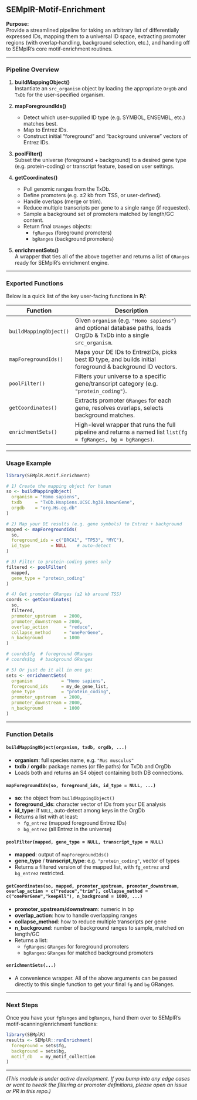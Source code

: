 ## SEMplR-Motif-Enrichment

**Purpose:**  
Provide a streamlined pipeline for taking an arbitrary list of differentially expressed IDs, mapping them to a universal ID space, extracting promoter regions (with overlap‐handling, background selection, etc.), and handing off to SEMplR’s core motif‐enrichment routines.

---

### Pipeline Overview

1. **buildMappingObject()**  
   Instantiate an `src_organism` object by loading the appropriate `OrgDb` and `TxDb` for the user-specified organism.

2. **mapForegroundIds()**  
   - Detect which user‐supplied ID type (e.g. SYMBOL, ENSEMBL, etc.) matches best.  
   - Map to Entrez IDs.  
   - Construct initial “foreground” and “background universe” vectors of Entrez IDs.

3. **poolFilter()**  
   Subset the universe (foreground + background) to a desired gene type (e.g. protein-coding) or transcript feature, based on user settings.

4. **getCoordinates()**  
   - Pull genomic ranges from the TxDb.  
   - Define promoters (e.g. ±2 kb from TSS, or user-defined).  
   - Handle overlaps (merge or trim).  
   - Reduce multiple transcripts per gene to a single range (if requested).  
   - Sample a background set of promoters matched by length/GC content.  
   - Return final `GRanges` objects:  
     - `fgRanges` (foreground promoters)  
     - `bgRanges` (background promoters)

5. **enrichmentSets()**  
   A wrapper that ties all of the above together and returns a list of `GRanges` ready for SEMplR’s enrichment engine.

---

### Exported Functions

Below is a quick list of the key user-facing functions in **R/**:

| Function               | Description                                                                                             |
|------------------------|---------------------------------------------------------------------------------------------------------|
| `buildMappingObject()` | Given `organism` (e.g. `"Homo sapiens"`) and optional database paths, loads OrgDb & TxDb into a single `src_organism`. |
| `mapForegroundIds()`   | Maps your DE IDs to EntrezIDs, picks best ID type, and builds initial foreground & background ID vectors. |
| `poolFilter()`         | Filters your universe to a specific gene/transcript category (e.g. `"protein_coding"`).                |
| `getCoordinates()`     | Extracts promoter `GRanges` for each gene, resolves overlaps, selects background matches.               |
| `enrichmentSets()`     | High-level wrapper that runs the full pipeline and returns a named list `list(fg = fgRanges, bg = bgRanges)`. |

---

### Usage Example

```r
library(SEMplR.Motif.Enrichment)

# 1) Create the mapping object for human
so <- buildMappingObject(
  organism = "Homo sapiens",
  txdb     = "TxDb.Hsapiens.UCSC.hg38.knownGene",
  orgdb    = "org.Hs.eg.db"
)

# 2) Map your DE results (e.g. gene symbols) to Entrez + background
mapped <- mapForegroundIds(
  so,
  foreground_ids = c("BRCA1", "TP53", "MYC"),
  id_type        = NULL    # auto‐detect
)

# 3) Filter to protein-coding genes only
filtered <- poolFilter(
  mapped,
  gene_type = "protein_coding"
)

# 4) Get promoter GRanges (±2 kb around TSS)
coords <- getCoordinates(
  so,
  filtered,
  promoter_upstream   = 2000,
  promoter_downstream = 2000,
  overlap_action      = "reduce",
  collapse_method     = "onePerGene",
  n_background        = 1000
)

# coords$fg  # foreground GRanges
# coords$bg  # background GRanges

# 5) Or just do it all in one go:
sets <- enrichmentSets(
  organism           = "Homo sapiens",
  foreground_ids     = my_de_gene_list,
  gene_type          = "protein_coding",
  promoter_upstream   = 2000,
  promoter_downstream = 2000,
  n_background        = 1000
)
```

---

### Function Details

#### `buildMappingObject(organism, txdb, orgdb, ...)`  
- **organism**: full species name, e.g. `"Mus musculus"`  
- **txdb** / **orgdb**: package names (or file paths) for TxDb and OrgDb  
- Loads both and returns an S4 object containing both DB connections.

#### `mapForegroundIds(so, foreground_ids, id_type = NULL, ...)`  
- **so**: the object from `buildMappingObject()`  
- **foreground_ids**: character vector of IDs from your DE analysis  
- **id_type**: if `NULL`, auto‐detect among keys in the OrgDb  
- Returns a list with at least:  
  - `fg_entrez` (mapped foreground Entrez IDs)  
  - `bg_entrez` (all Entrez in the universe)

#### `poolFilter(mapped, gene_type = NULL, transcript_type = NULL)`  
- **mapped**: output of `mapForegroundIds()`  
- **gene_type** / **transcript_type**: e.g. `"protein_coding"`, vector of types  
- Returns a filtered version of the mapped list, with `fg_entrez` and `bg_entrez` restricted.

#### `getCoordinates(so, mapped, promoter_upstream, promoter_downstream, overlap_action = c("reduce","trim"), collapse_method = c("onePerGene","keepAll"), n_background = 1000, ...)`  
- **promoter_upstream/downstream**: numeric in bp  
- **overlap_action**: how to handle overlapping ranges  
- **collapse_method**: how to reduce multiple transcripts per gene  
- **n_background**: number of background ranges to sample, matched on length/GC  
- Returns a list:  
  - `fgRanges`: `GRanges` for foreground promoters  
  - `bgRanges`: `GRanges` for matched background promoters

#### `enrichmentSets(...)`  
- A convenience wrapper. All of the above arguments can be passed directly to this single function to get your final `fg` and `bg` GRanges.

---

### Next Steps

Once you have your `fgRanges` and `bgRanges`, hand them over to SEMplR’s motif-scanning/enrichment functions:

```r
library(SEMplR)
results <- SEMplR::runEnrichment(
  foreground = sets$fg,
  background = sets$bg,
  motif_db   = my_motif_collection
)
```

---

*(This module is under active development. If you bump into any edge cases or want to tweak the filtering or promoter definitions, please open an issue or PR in this repo.)*

